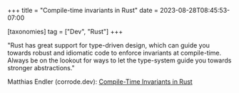 +++
title = "Compile-time invariants in Rust"
date = 2023-08-28T08:45:53-07:00

[taxonomies]
tag = ["Dev", "Rust"]
+++

"Rust has great support for type-driven design, which can guide you towards robust and idiomatic code to enforce invariants at compile-time. Always be on the lookout for ways to let the type-system guide you towards stronger abstractions."

<!-- more -->

Matthias Endler (corrode.dev): [Compile-Time Invariants in Rust](https://corrode.dev/blog/compile-time-invariants/)
